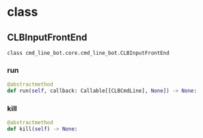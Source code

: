 # class

## CLBInputFrontEnd
`class cmd_line_bot.core.cmd_line_bot.CLBInputFrontEnd`

### run

```python
@abstractmethod
def run(self, callback: Callable[[CLBCmdLine], None]) -> None:
```

### kill
```python
@abstractmethod
def kill(self) -> None:
```
